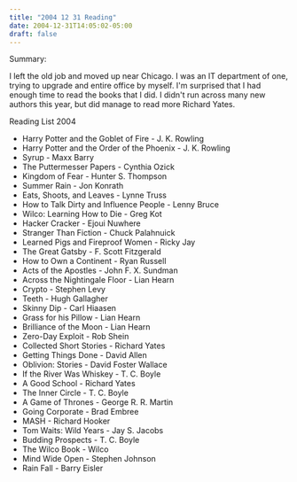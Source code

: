 ```yaml
---
title: "2004 12 31 Reading"
date: 2004-12-31T14:05:02-05:00
draft: false
---
```


Summary:

I left the old job and moved up near Chicago. I was an IT department of one, trying to upgrade and entire office by myself. I'm surprised that I had enough time to read the books that I did. I didn't run across many new authors this year, but did manage to read more Richard Yates.


Reading List 2004

* Harry Potter and the Goblet of Fire - J. K. Rowling
* Harry Potter and the Order of the Phoenix - J. K. Rowling
* Syrup - Maxx Barry
* The Puttermesser Papers - Cynthia Ozick
* Kingdom of Fear - Hunter S. Thompson
* Summer Rain - Jon Konrath
* Eats, Shoots, and Leaves - Lynne Truss
* How to Talk Dirty and Influence People - Lenny Bruce
* Wilco: Learning How to Die - Greg Kot
* Hacker Cracker - Ejoui Nuwhere
* Stranger Than Fiction - Chuck Palahnuick
* Learned Pigs and Fireproof Women - Ricky Jay
* The Great Gatsby - F. Scott Fitzgerald
* How to Own a Continent - Ryan Russell
* Acts of the Apostles - John F. X. Sundman
* Across the Nightingale Floor - Lian Hearn
* Crypto - Stephen Levy
* Teeth - Hugh Gallagher
* Skinny Dip - Carl Hiaasen
* Grass for his Pillow - Lian Hearn
* Brilliance of the Moon - Lian Hearn
* Zero-Day Exploit - Rob Shein
* Collected Short Stories - Richard Yates
* Getting Things Done - David Allen
* Oblivion: Stories - David Foster Wallace
* If the River Was Whiskey - T. C. Boyle
* A Good School - Richard Yates
* The Inner Circle - T. C. Boyle
* A Game of Thrones - George R. R. Martin
* Going Corporate - Brad Embree
* MASH - Richard Hooker
* Tom Waits: Wild Years - Jay S. Jacobs
* Budding Prospects - T. C. Boyle
* The Wilco Book - Wilco
* Mind Wide Open - Stephen Johnson
* Rain Fall - Barry Eisler

